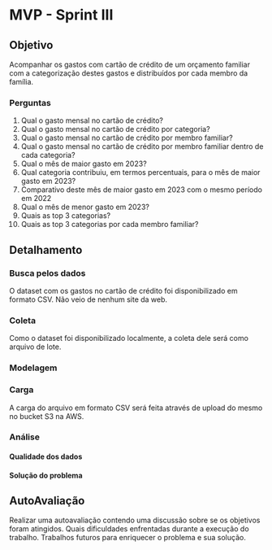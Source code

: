# MVP - Sprint III
## Objetivo

Acompanhar os gastos com cartão de crédito de um orçamento familiar com a categorização destes gastos e distribuídos por cada membro da família.

### Perguntas

1. Qual o gasto mensal no cartão de crédito?
2. Qual o gasto mensal no cartão de crédito por categoria?
3. Qual o gasto mensal no cartão de crédito por membro familiar?
4. Qual o gasto mensal no cartão de crédito por membro familiar dentro de cada categoria?
5. Qual o mês de maior gasto em 2023?
6. Qual categoria contribuiu, em termos percentuais, para o mês de maior gasto em 2023?
7. Comparativo deste mês de maior gasto em 2023 com o mesmo período em 2022
8. Qual o mês de menor gasto em 2023?
9. Quais as top 3 categorias?
10. Quais as top 3 categorias por cada membro familiar?

## Detalhamento

### Busca pelos dados

O dataset com os gastos no cartão de crédito foi disponibilizado em formato CSV. Não veio de nenhum site da web. 

### Coleta

Como o dataset foi disponibilizado localmente, a coleta dele será como arquivo de lote.

### Modelagem


### Carga

A carga do arquivo em formato CSV será feita através de upload do mesmo no bucket S3 na AWS.

### Análise

#### Qualidade dos dados

#### Solução do problema

## AutoAvaliação

Realizar uma autoavaliação contendo uma discussão sobre se os objetivos foram atingidos. Quais dificuldades enfrentadas durante a execução do trabalho. Trabalhos futuros
para enriquecer o problema e sua solução.
